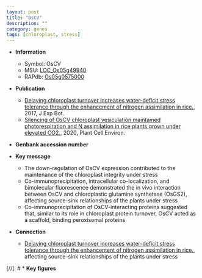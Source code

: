```yaml
---
layout: post
title: "OsCV"
description: ""
category: genes
tags: [chloroplast, stress]
---
```


* **Information**  
    + Symbol: OsCV  
    + MSU: [LOC_Os05g49940](http://rice.plantbiology.msu.edu/cgi-bin/ORF_infopage.cgi?orf=LOC_Os05g49940)  
    + RAPdb: [Os05g0575000](http://rapdb.dna.affrc.go.jp/viewer/gbrowse_details/irgsp1?name=Os05g0575000)  

* **Publication**  
    + [Delaying chloroplast turnover increases water-deficit stress tolerance through the enhancement of nitrogen assimilation in rice.](http://www.ncbi.nlm.nih.gov/pubmed?term=Delaying+chloroplast+turnover+increases+water-deficit+stress+tolerance+through+the+enhancement+of+nitrogen+assimilation+in+rice.%5BTitle%5D), 2017, J Exp Bot.
    + [Silencing of OsCV chloroplast vesiculation maintained photorespiration and N assimilation in rice plants grown under elevated CO2.](http://www.ncbi.nlm.nih.gov/pubmed?term=Silencing+of+OsCV+chloroplast+vesiculation+maintained+photorespiration+and+N+assimilation+in+rice+plants+grown+under+elevated+CO2.%5BTitle%5D), 2020, Plant Cell Environ.

* **Genbank accession number**  

* **Key message**  
    + The down-regulation of OsCV expression contributed to the maintenance of the chloroplast integrity under stress
    + Co-immunoprecipitation, intracellular co-localization, and bimolecular fluorescence demonstrated the in vivo interaction between OsCV and chloroplastic glutamine synthetase (OsGS2), affecting source-sink relationships of the plants under stress
    + Co-immunoprecipitation of OsCV-interacting proteins suggested that, similar to its role in chloroplast protein turnover, OsCV acted as a scaffold, binding peroxisomal proteins

* **Connection**  
    + [Delaying chloroplast turnover increases water-deficit stress tolerance through the enhancement of nitrogen assimilation in rice.](OsGS2), affecting source-sink relationships of the plants under stress

[//]: # * **Key figures**  


